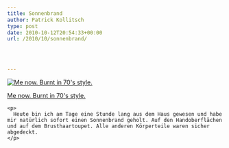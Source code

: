 ```yaml
---
title: Sonnenbrand
author: Patrick Kollitsch
type: post
date: 2010-10-12T20:54:33+00:00
url: /2010/10/sonnenbrand/




---
```

<div class="media image">
  <a href="http://www.flickr.com/photos/schreibblogade/5077509575/" title="Me now. Burnt in 70's style."><img src="//farm5.static.flickr.com/4051/5077509575_7a27e64644.jpg" alt="Me now. Burnt in 70's style." /></p> 
  
  <p>
    Me now. Burnt in 70's style.
  </p>
  
  <p>
    </a></div> 
    
    <p>
      Heute bin ich am Tage eine Stunde lang aus dem Haus gewesen und habe mir natürlich sofort einen Sonnenbrand geholt. Auf den Handoberflächen und auf dem Brusthaartoupet. Alle anderen Körperteile waren sicher abgedeckt.
    </p>